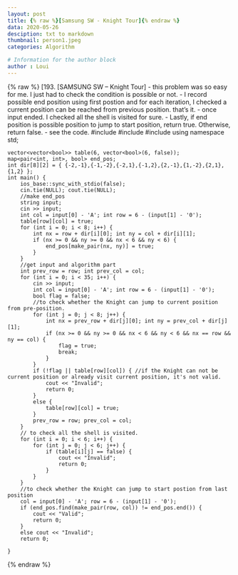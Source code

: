 ```yaml
---
layout: post
title: {% raw %}[Samsung SW - Knight Tour]{% endraw %}
data: 2020-05-26
desciption: txt to markdown
thumbnail: person1.jpeg
categories: Algorithm

# Information for the author block
author : Loui
---
```


{% raw %}
	﻿[193. [SAMSUNG SW – Knight Tour]
	- this problem was so easy for me. I just had to check the condition is possible or not.
	- I record possible end position using first postion and for each iteration, I checked a current position can be reached from previous position. that’s it.
	- once input ended. I checked all the shell is visited for sure.
	- Lastly, if end position is possible position to jump to start position, return true. Otherwise, return false.
	- see the code.
	#include<iostream>
	#include<vector>
	#include<map>
	using namespace std;
	
	vector<vector<bool>> table(6, vector<bool>(6, false));
	map<pair<int, int>, bool> end_pos;
	int dir[8][2] = { {-2,-1},{-1,-2},{-2,1},{-1,2},{2,-1},{1,-2},{2,1},{1,2} };
	int main() {
		ios_base::sync_with_stdio(false);
		cin.tie(NULL); cout.tie(NULL);
		//make end_pos
		string input;
		cin >> input;
		int col = input[0] - 'A'; int row = 6 - (input[1] - '0');
		table[row][col] = true;
		for (int i = 0; i < 8; i++) {
			int nx = row + dir[i][0]; int ny = col + dir[i][1];
			if (nx >= 0 && ny >= 0 && nx < 6 && ny < 6) {
				end_pos[make_pair(nx, ny)] = true;
			}
		}
		//get input and algorithm part
		int prev_row = row; int prev_col = col;
		for (int i = 0; i < 35; i++) {
			cin >> input;
			int col = input[0] - 'A'; int row = 6 - (input[1] - '0');
			bool flag = false;
			//to check whether the Knight can jump to current position from pre-position.
			for (int j = 0; j < 8; j++) {
				int nx = prev_row + dir[j][0]; int ny = prev_col + dir[j][1];
				if (nx >= 0 && ny >= 0 && nx < 6 && ny < 6 && nx == row && ny == col) {
					flag = true;
					break;
				} 
			}
			if (!flag || table[row][col]) { //if the Knight can not be current position or already visit current position, it's not valid.
				cout << "Invalid";
				return 0;
			}
			else {
				table[row][col] = true;
			}
			prev_row = row; prev_col = col;
		}
		// to check all the shell is visited.
		for (int i = 0; i < 6; i++) {
			for (int j = 0; j < 6; j++) {
				if (table[i][j] == false) {
					cout << "Invalid";
					return 0;
				}
			}
		}
		//to check whether the Knight can jump to start postion from last position
		col = input[0] - 'A'; row = 6 - (input[1] - '0');
		if (end_pos.find(make_pair(row, col)) != end_pos.end()) {	
			cout << "Valid";
			return 0;
		}
		else cout << "Invalid";
		return 0;
	
	}
	
{% endraw %}
